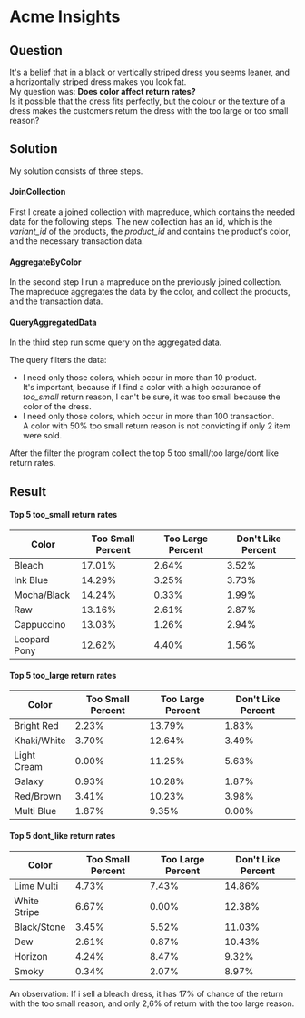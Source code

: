 Acme Insights
=============

## Question

It's a belief that in a black or vertically striped dress you seems leaner, and a horizontally striped dress makes you look fat.  
My question was: **Does color affect return rates?**  
Is it possible that the dress fits perfectly, but the colour or the texture of a dress makes the customers return the dress with the too large or too small reason?

## Solution

My solution consists of three steps.

#### JoinCollection
First I create a joined collection with mapreduce, which contains the needed data for the following steps. The new collection has an id, which is the *variant\_id* of the products, the *product\_id* and contains the product's color, and the necessary transaction data.

#### AggregateByColor
In the second step I run a mapreduce on the previously joined collection. The mapreduce aggregates the data by the color, and collect the products, and the transaction data.

#### QueryAggregatedData
In the third step run some query on the aggregated data. 

The query filters the data: 
* I need only those colors, which occur in more than 10 product.  
  It's important, because if I find a color with a high occurance of *too_small* return reason, I can't be sure, it was too small because the color of the dress.
* I need only those colors, which occur in more than 100 transaction.  
  A color with 50% too small return reason is not convicting if only 2 item were sold.

After the filter the program collect the top 5 too small/too large/dont like return rates.

## Result

#### Top 5 too_small return rates

Color   |Too Small Percent |Too Large Percent |Don't Like Percent
---|---|---|---
Bleach  |17.01%  |2.64%   |3.52%
Ink Blue        |14.29%  |3.25%   |3.73%
Mocha/Black     |14.24%  |0.33%   |1.99%
Raw     |13.16%  |2.61%   |2.87%
Cappuccino      |13.03%  |1.26%   |2.94%
Leopard Pony    |12.62%  |4.40%   |1.56%

#### Top 5 too_large return rates

Color   |Too Small Percent |Too Large Percent |Don't Like Percent
---|---|---|---
Bright Red     |2.23%   |13.79%  |1.83%
Khaki/White     |3.70%   |12.64%  |3.49%
Light Cream     |0.00%   |11.25%  |5.63%
Galaxy  |0.93%   |10.28%  |1.87%
Red/Brown       |3.41%   |10.23%  |3.98%
Multi Blue      |1.87%   |9.35%   |0.00%

#### Top 5 dont_like return rates

Color   |Too Small Percent |Too Large Percent |Don't Like Percent
---|---|---|---
Lime Multi      |4.73%   |7.43%   |14.86%
White Stripe    |6.67%   |0.00%   |12.38%
Black/Stone     |3.45%   |5.52%   |11.03%
Dew     |2.61%   |0.87%   |10.43%
Horizon |4.24%   |8.47%   |9.32%
Smoky   |0.34%   |2.07%   |8.97%

An observation: If i sell a bleach dress, it has 17% of chance of the return with the too small reason, and only 2,6% of return with the too large reason. 
